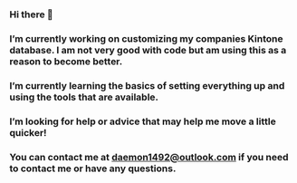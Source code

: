 ### Hi there 👋
### I’m currently working on customizing my companies Kintone database.  I am not very good with code but am using this as a reason to become better.
### I’m currently learning the basics of setting everything up and using the tools that are available.
### I’m looking for help or advice that may help me move a little quicker!
### You can contact me at daemon1492@outlook.com if you need to contact me or have any questions.
<!--
**noobNu/noobNu** is a ✨ _special_ ✨ repository because its `README.md` (this file) appears on your GitHub profile.

Here are some ideas to get you started:

- 🔭 I’m currently working on customizing my compamnies Kintone database.  I am not very good with code but am using this as a reason to become better.
- 🌱 I’m currently learning the basics of setting everything up and using the tools that are available.
- 🤔 I’m looking for help or advice that may help me move a little quicker!
-->
